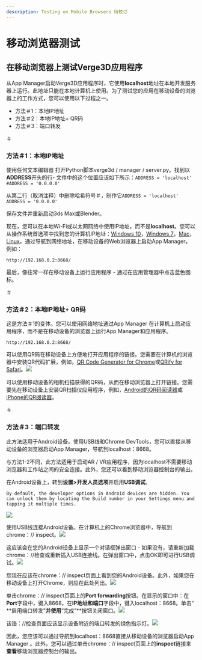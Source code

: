 ```yaml
---
description: Testing on Mobile Browsers 待校订
---
```


# 移动浏览器测试

## 在移动浏览器上测试Verge3D应用程序

从App Manager启动Verge3D应用程序时，它使用**localhost**地址在本地开发服务器上运行。此地址只能在本地计算机上使用。为了测试您的应用在移动设备的浏览器上的工作方式，您可以使用以下过程之一。

* 方法＃1：本地IP地址
* 方法＃2：本地IP地址+ QR码
* 方法＃3：端口转发

＃

### 方法＃1：本地IP地址

使用任何文本编辑器 打开Python脚本verge3d / manager / server.py。找到以**ADDRESS**开头的行- 文件中的这个位置应该如下所示：`ADDRESS = 'localhost' #ADDRESS = '0.0.0.0'`

从第二行（取消注释）中删除哈希符号＃，制作它`ADDRESS = 'localhost' ADDRESS = '0.0.0.0'`

保存文件并重新启动3ds Max或Blender。

现在，您可以在本地Wi-Fi或以太网网络中使用IP地址，而不是**localhost**。您可以从操作系统首选项中找到您的计算机IP地址：[Windows 10](https://www.groovypost.com/howto/find-windows-10-device-ip-address/)，[Windows 7](https://www.groovypost.com/howto/microsoft/windows-7/find-your-local-ip-address-windows-7-cmd/)，[Mac](https://www.wikihow.com/Find-Your-IP-Address-on-a-Mac)，[Linux](https://www.linuxtrainingacademy.com/determine-public-ip-address-command-line-curl/)。通过导航到网络地址，在移动设备的Web浏览器上启动App Manager，例如：

```text
http://192.168.0.2:8668/
```

最后，像往常一样在移动设备上运行应用程序 - 通过在应用管理器中点击蓝色图标。

＃

### 方法＃2：本地IP地址+ QR码

这是方法＃1的变体。您可以使用网络地址通过App Manager 在计算机上启动应用程序，而不是在移动设备的浏览器上运行App Manager和应用程序。

```text
http://192.168.0.2:8668/
```

可以使用QR码在移动设备上方便地打开应用程序的链接。您需要在计算机的浏览器中安装QR代码扩展，例如，[QR Code Generator for Chrome](https://chrome.google.com/webstore/detail/the-qr-code-generator/gcmhlmapohffdglflokbgknlknnmogbb?hl=en)或[QRify for Safari](https://safari-extensions.apple.com/details/?id=de.retiolum.safari.qrify-RSADU6MKX9)。![](https://www.soft8soft.com/docs/files/testing-mobile-browsers/qr-code-extention-chrome.jpg)

可以使用移动设备的相机扫描获得的QR码，从而在移动浏览器上打开链接。您需要先在移动设备上安装QR扫描仪应用程序，例如，[Android的QR码阅读器](https://play.google.com/store/apps/details?id=tw.mobileapp.qrcode.banner&hl=en)或[iPhone的QR阅读器](https://itunes.apple.com/au/app/qr-reader-for-iphone/id368494609?mt=8)。

＃

### 方法＃3：端口转发

此方法适用于Android设备。使用USB线和Chrome DevTools，您可以直接从移动设备的浏览器启动App Manager，导航到localhost：8668。

与方法1-2不同，此方法适用于启动AR / VR应用程序，因为localhost不需要移动浏览器和工作站之间的安全连接。此外，您还可以看到移动浏览器控制台的输出。

在Android设备上，转到**设置&gt;开发人员选项**并启用**USB调试**。

```text
By default, the developer options in Android devices are hidden. You can unlock them by locating the Build number in your Settings menu and tapping it multiple times.
```

![](https://www.soft8soft.com/docs/files/testing-mobile-browsers/android-developer-options.jpg)

使用USB线连接Android设备。在计算机上的Chrome浏览器中，导航到chrome：// inspect。![](https://www.soft8soft.com/docs/files/testing-mobile-browsers/chrome-inspect.jpg)

这应该会在您的Android设备上显示一个对话框弹出窗口 - 如果没有，请重新加载chrome：//检查或重新插入USB连接线。在弹出窗口中，点击OK即可进行USB调试。![](https://www.soft8soft.com/docs/files/testing-mobile-browsers/android-usb-debugging.jpg)

您现在应该在chrome：// inspect页面上看到您的Android设备。此外，如果您在移动设备上打开Chrome，则应在此处列出。![](https://www.soft8soft.com/docs/files/testing-mobile-browsers/chrome-inspect2.jpg)

单击chrome：// inspect页面上的**Port forwarding**按钮。在显示的窗口中：在**Port**字段中，键入8668，在**IP地址和端口**字段中，键入localhost：8668。单击“ **启用端口转发”**并使用**“完成”**按钮关闭窗口。![](https://www.soft8soft.com/docs/files/testing-mobile-browsers/chrome-port-forwarding.jpg)

该铬：//检查页面应该显示设备附近的端口转发的绿色指示灯。![](https://www.soft8soft.com/docs/files/testing-mobile-browsers/chrome-port-forwarding2.jpg)

因此，您应该可以通过导航到localhost：8668直接从移动设备的浏览器启动App Manager 。此外，您可以通过单击chrome：// inspect页面上的**inspect**链接来**查看**移动浏览器控制台的输出。

